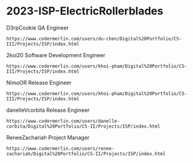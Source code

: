 # 2023-ISP-ElectricRollerblades

D3rpCookie QA Engineer 
 	<br>
	
	https://www.codermerlin.com/users/du-chen/Digital%20Portfolio/CS-III/Projects/ISP/index.html

2koi20 Software Development Engineer
 	<br>
	
	https://www.codermerlin.com/users/khoi-pham/Digital%20Portfolio/CS-III/Projects/ISP/index.html
NimoOR Release Engineer
	<br>
	
	https://www.codermerlin.com/users/khoi-pham/Digital%20Portfolio/CS-III/Projects/ISP/index.html

danelleVcorbita Release Engineer
	<br> 
	
	https://www.codermerlin.com/users/danelle-corbita/Digital%20Portfolio/CS-II/Projects/ISP/index.html

ReneeZachariah Project Manager
 	<br>
	
	https://www.codermerlin.com/users/renee-zachariah/Digital%20Portfolio/CS-II/Projects/ISP/index.html
